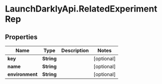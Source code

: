 # LaunchDarklyApi.RelatedExperimentRep

## Properties

Name | Type | Description | Notes
------------ | ------------- | ------------- | -------------
**key** | **String** |  | [optional] 
**name** | **String** |  | [optional] 
**environment** | **String** |  | [optional] 


